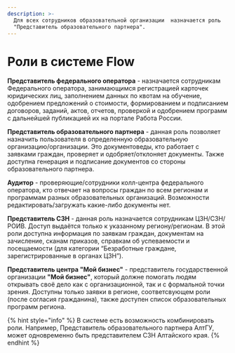 ```yaml
---
description: >-
  Для всех сотрудников образовательной организации  назначается роль
  "Представитель образовательного партнера".
---
```


# Роли в системе Flow

**Представитель федерального оператора** - назначается сотрудникам Федерального оператора, занимающимся регистрацией карточек юридических лиц, заполнением данных по квотам на обучение, одобрением предложений о стоимости,  формированием и подписанием договоров, заданий, актов, отчетов, проверкой и одобрением программ с дальнейшей публикацией их на портале Работа России.

**Представитель образовательного партнера** - данная роль позволяет назначить пользователя в определенную образовательную организацию/организации. Это документоведы, кто работает с заявками граждан, проверяет и одобряет/отклоняет документы. Также доступна генерация и подписание документов со стороны образовательного партнера.

**Аудитор** - проверяющие/сотрудники колл-центра федерального оператора, кто отвечает на вопросы граждан  по всем регионам и программам разных образовательных организаций. Возможности редактировать/загружать какие-либо документы нет.

**Представитель СЗН** - данная роль назначается сотрудникам ЦЗН/СЗН/РОИВ. Доступ выдаётся только к указанному региону/регионам. В этой роли доступна информация по заявкам граждан, документам на зачисление, сканам приказов, справкам об успеваемости и посещаемости (для категории “Безработные граждане, зарегистрированные в органах ЦЗН”).

**Представитель центра "Мой бизнес"** - представитель государственной организации  **"Мой бизнес"**, который  должне помогать людям открывать своё дело как с организационной, так и с формальной точки зрения.  Доступны только заявки в регионе, соответсвующем роли (после согласия гражданина), также доступен список образовательных программ региона.

{% hint style="info" %}
В системе есть возможность комбинировать роли. Например, Представитель образовательного партнера АлтГУ,  может одновременно быть представителем СЗН Алтайского края.&#x20;
{% endhint %}
